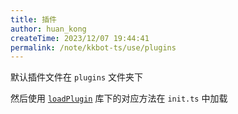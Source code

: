 ```yaml
---
title: 插件
author: huan_kong
createTime: 2023/12/07 19:44:41
permalink: /note/kkbot-ts/use/plugins
---
```


默认插件文件在 `plugins` 文件夹下

然后使用 [`loadPlugin`](../libs/loadPlugin.md) 库下的对应方法在 `init.ts` 中加载